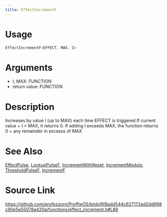 ```yaml
---
title: EffectIncrementF
---
```


# Usage
```cpp
EffectIncrementF<EFFECT, MAX, I>
```

# Arguments
 * I, MAX: FUNCTION
 * return value: FUNCTION

# Description
Increases by value I (up to MAX) each time EFFECT is triggered
If current value + I = MAX, it returns 0.
If adding I exceeds MAX, the function returns 0 + any remainder in excesss of MAX

# See Also
[EffectPulse](/config/functions/EffectPulse.html), [LockupPulseF](/config/functions/LockupPulseF.html), [IncrementWithReset](/config/functions/IncrementWithReset.html), [IncrementModulo](/config/functions/IncrementModulo.html), [ThresholdPulseF](/config/functions/ThresholdPulseF.html), [IncrementF](/config/functions/IncrementF.html)

# Source Link
https://github.com/profezzorn/ProffieOS/blob/6f8add544c627172ad2dd698c90e5e55078a420a/functions/effect_increment.h#L88
